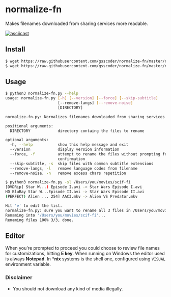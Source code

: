 # normalize-fn

Makes filenames downloaded from sharing services more readable.

[![asciicast](https://asciinema.org/a/281509.svg)](https://asciinema.org/a/281509)

## Install
```sh
$ wget https://raw.githubusercontent.com/gsscoder/normalize-fn/master/normalize-fn.py
$ wget https://raw.githubusercontent.com/gsscoder/normalize-fn/master/normalize-fn.py.json
```

## Usage
```sh
$ python3 normalize-fn.py --help
usage: normalize-fn.py [-h] [--version] [--force] [--skip-subtitle]
                       [--remove-langs] [--remove-noise]
                       [DIRECTORY]

normalize-fn.py: Normalizes filenames downloaded from sharing services (Version 0.1.0)

positional arguments:
  DIRECTORY            directory containg the files to rename

optional arguments:
  -h, --help           show this help message and exit
  --version            display version information
  --force, -f          attempt to rename the files without prompting for
                       confirmation
  --skip-subtitle, -s  skip files with common subtitle extensions
  --remove-langs, -l   remove language codes from filename
  --remove-noise, -n   remove excess chars repetition

$ python3 normalize-fn.py -sl /Users/you/movies/scif-fi
[DVDRip] Star W...) Episode I.avi -> Star Wars Episode I.avi
HD BluRay Star W...Episode II.avi -> Star Wars Episode II.avi
(PERFECT) Alien ... 254] AAC3.mkv -> Alien VS Predator.mkv

Hit 'e' to edit the list.
normalize-fn.py: sure you want to rename all 3 files in /Users/you/movies/scif-fi [yne]?y
Renaming into '/Users/you/movies/scif-fi'...
Renaming files 100% 3/3, done.
```

## Editor
When you're prompted to proceed you could choose to review file names for customizations, hitting **E key**. When running on Windows the editor used is always **Notepad**. In ***nix** systems is the shell one, configured using `VISUAL` environment variable.

### Disclaimer
- You should not download any kind of media illegally.
